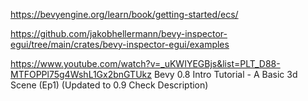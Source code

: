 https://bevyengine.org/learn/book/getting-started/ecs/


https://github.com/jakobhellermann/bevy-inspector-egui/tree/main/crates/bevy-inspector-egui/examples


https://www.youtube.com/watch?v=_uKWIYEGBjs&list=PLT_D88-MTFOPPl75g4WshL1Gx2bnGTUkz
Bevy 0.8 Intro Tutorial - A Basic 3d Scene (Ep1) (Updated to 0.9 Check Description)













